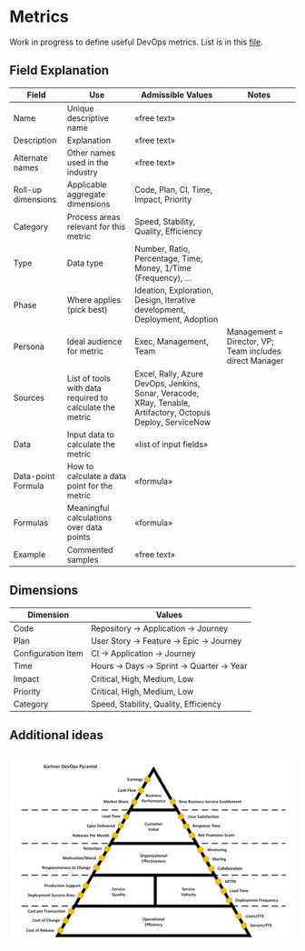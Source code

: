 
# Metrics

Work in progress to define useful DevOps metrics.
List is in this [file](Metrics.csv).


## Field Explanation

| Field              | Use                                                      | Admissible Values                                                                                                  | Notes                                                    |
|--------------------|----------------------------------------------------------|--------------------------------------------------------------------------------------------------------------------|----------------------------------------------------------|
| Name               | Unique descriptive name                                  | «free text»                                                                                                        |                                                          |
| Description        | Explanation                                              | «free text»                                                                                                        |                                                          |
| Alternate names    | Other names used in the industry                         | «free text»                                                                                                        |                                                          |
| Roll-up dimensions | Applicable aggregate dimensions                          | Code, Plan, CI, Time, Impact, Priority                                                                             |                                                          |
| Category           | Process areas relevant for this metric                   | Speed, Stability, Quality, Efficiency                                                                              |                                                          |
| Type               | Data type                                                | Number, Ratio, Percentage, Time, Money, 1/Time (Frequency), …                                                      |                                                          |
| Phase              | Where applies (pick best)                                | Ideation, Exploration, Design, Iterative development, Deployment, Adoption                                         |                                                          |
| Persona            | Ideal audience for metric                                | Exec, Management, Team                                                                                             | Management = Director, VP; Team includes direct Manager  |
| Sources            | List of tools with data required to calculate the metric | Excel, Rally, Azure DevOps, Jenkins, Sonar, Veracode, XRay, Tenable, Artifactory, Octopus Deploy, ServiceNow       |                                                          |
| Data               | Input data to calculate the metric                       | «list of input fields»                                                                                             |                                                          |
| Data-point Formula | How to calculate a data point for the metric             | «formula»                                                                                                          |                                                          |
| Formulas           | Meaningful calculations over data points                 | «formula»                                                                                                          |                                                          |
| Example            | Commented samples                                        | «free text»                                                                                                        |


## Dimensions

| Dimension          | Values                                     |
|--------------------|--------------------------------------------|
| Code               | Repository -> Application -> Journey       |
| Plan               | User Story -> Feature -> Epic -> Journey   |
| Configuration Item | CI -> Application -> Journey               |
| Time               | Hours -> Days -> Sprint -> Quarter -> Year |
| Impact             | Critical, High, Medium, Low                |
| Priority           | Critical, High, Medium, Low                |
| Category           | Speed, Stability, Quality, Efficiency      |


## Additional ideas

![Gartner DevOps Pyramid](./Gartner_DevOps_Pyramid.png)
